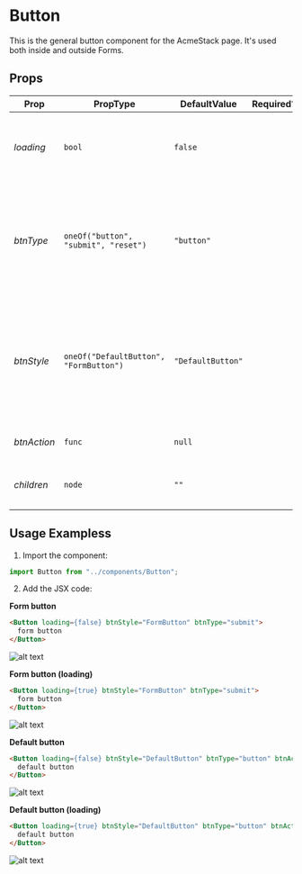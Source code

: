 # Button

This is the general button component for the AcmeStack page. It's used both inside and outside Forms.

## Props

| Prop        | PropType                               | DefaultValue      | Required? | Description                                                                                                                    |
| ----------- | -------------------------------------- | ----------------- | --------- | ------------------------------------------------------------------------------------------------------------------------------ |
| _loading_   | `bool`                                 | `false`           |           | Toggles a spinning loading icon inside the content of the button.                                                              |
| _btnType_   | `oneOf("button", "submit", "reset")`   | `"button"`        |           | Set the HTML5 button type attribute. The `submit` and `reset` should be used on forms. Default value is `html type="button"`.  |
| _btnStyle_  | `oneOf("DefaultButton", "FormButton")` | `"DefaultButton"` |           | There are two preset styles: FormButton and DefaultButton. These are added as CSS class to the component. Default `FormButton` |
| _btnAction_ | `func`                                 | `null`            |           | The `onclick` function of the button.                                                                                          |
| _children_  | `node`                                 | `""`              |           | Content inside the button when `loading` is set to `false`                                                                     |

## Usage Exampless

1. Import the component:

```javascript
import Button from "../components/Button";
```

2. Add the JSX code:

**Form button**

```html
<Button loading={false} btnStyle="FormButton" btnType="submit">
  form button
</Button>
```

![alt text](http://lacerda.design/Shopify/FormButton.png "Form Button")

**Form button (loading)**

```html
<Button loading={true} btnStyle="FormButton" btnType="submit">
  form button
</Button>
```

![alt text](http://lacerda.design/Shopify/FormButtonLoading.png "Form Button (Loading)")

**Default button**

```html
<Button loading={false} btnStyle="DefaultButton" btnType="button" btnAction={btnAction}>
  default button
</Button>
```

![alt text](http://lacerda.design/Shopify/DefaultButton.png "Default Button")

**Default button (loading)**

```html
<Button loading={true} btnStyle="DefaultButton" btnType="button" btnAction={btnAction}>
  default button
</Button>
```

![alt text](http://lacerda.design/Shopify/DefaultButtonLoading.png "Default Button")
